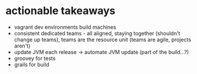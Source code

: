 actionable takeaways
====================
* vagrant 
 dev environments
 build machines
* consistent dedicated teams - all aligned, staying together (shouldn't change up teams), teams are the resource unit (teams are agile, projects aren't)
* update JVM each release -> automate JVM update (part of the build...?)
* groovey for tests
* grails for build
